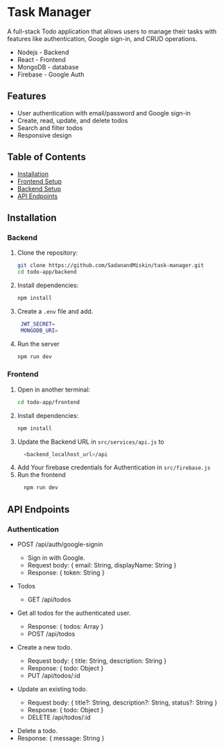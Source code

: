 # Task Manager

A full-stack Todo application that allows users to manage their tasks with features like authentication, Google sign-in, and CRUD operations. 

-  Nodejs - Backend
-  React - Frontend
-  MongoDB - database
-  Firebase - Google Auth
  
## Features

- User authentication with email/password and Google sign-in
- Create, read, update, and delete todos
- Search and filter todos
- Responsive design

## Table of Contents

- [Installation](#installation)
- [Frontend Setup](#frontend-setup)
- [Backend Setup](#backend-setup)
- [API Endpoints](#api-endpoints)

## Installation

### Backend

1. Clone the repository:
   ```bash
   git clone https://github.com/SadanandMiskin/task-manager.git
   cd todo-app/backend 
2. Install dependencies:
    ```bash
    npm install
3. Create a `.env` file and add.
   ```bash
    JWT_SECRET=
    MONGODB_URI=
4. Run the server
   ```bash
   npm run dev

### Frontend

1. Open in another terminal:
   ```bash
   cd todo-app/frontend 
2. Install dependencies:
    ```bash
    npm install
3. Update the Backend URL in `src/services/api.js` to
     ```bash
       <backend_localhost_url>/api
4. Add Your firebase credentials for Authentication in `src/firebase.js`
4. Run the frontend
   ```bash
     npm run dev

## API Endpoints
### Authentication
- POST /api/auth/google-signin
  * Sign in with Google.
  * Request body: { email: String, displayName: String }
  * Response: { token: String }

- Todos
  * GET /api/todos

- Get all todos for the authenticated user.
  * Response: { todos: Array }
  * POST /api/todos

- Create a new todo.
  * Request body: { title: String, description: String }
  * Response: { todo: Object }
  * PUT /api/todos/:id

- Update an existing todo.
  * Request body: { title?: String, description?: String, status?: String }
  * Response: { todo: Object }
  * DELETE /api/todos/:id

* Delete a todo.
* Response: { message: String }
